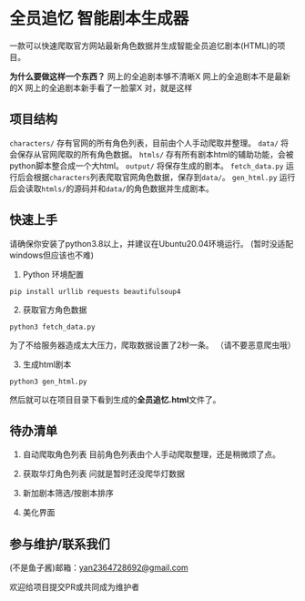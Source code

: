 # 全员追忆 智能剧本生成器
一款可以快速爬取官方网站最新角色数据并生成智能全员追忆剧本(HTML)的项目。

**为什么要做这样一个东西？**
网上的全追剧本够不清晰X
网上的全追剧本不是最新的X
网上的全追剧本新手看了一脸蒙X
对，就是这样

## 项目结构
`characters/` 存有官网的所有角色列表，目前由个人手动爬取并整理。
`data/` 将会保存从官网爬取的所有角色数据。
`htmls/` 存有所有剧本html的辅助功能，会被python脚本整合成一个大html。
`output/` 将保存生成的剧本。
`fetch_data.py` 运行后会根据`characters`列表爬取官网角色数据，保存到`data/`。
`gen_html.py` 运行后会读取`htmls/`的源码并和`data/`的角色数据并生成剧本。


## 快速上手
请确保你安装了python3.8以上，并建议在Ubuntu20.04环境运行。
(暂时没适配windows但应该也不难)

1. Python 环境配置
```
pip install urllib requests beautifulsoup4
```

2. 获取官方角色数据
```
python3 fetch_data.py
```
为了不给服务器造成太大压力，爬取数据设置了2秒一条。
（请不要恶意爬虫哦）

3. 生成html剧本
```
python3 gen_html.py
```
然后就可以在项目目录下看到生成的**全员追忆.html**文件了。


## 待办清单
1. 自动爬取角色列表
目前角色列表由个人手动爬取整理，还是稍微烦了点。

2. 获取华灯角色列表
问就是暂时还没爬华灯数据

3. 新加剧本筛选/按剧本排序

4. 美化界面

## 参与维护/联系我们

(不是鱼子酱)邮箱：yan2364728692@gmail.com

欢迎给项目提交PR或共同成为维护者

